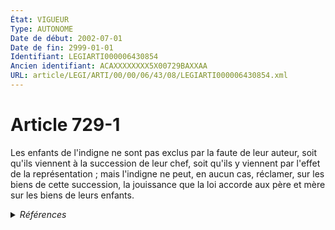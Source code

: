 ```yaml
---
État: VIGUEUR
Type: AUTONOME
Date de début: 2002-07-01
Date de fin: 2999-01-01
Identifiant: LEGIARTI000006430854
Ancien identifiant: ACAXXXXXXXX5X00729BAXXAA
URL: article/LEGI/ARTI/00/00/06/43/08/LEGIARTI000006430854.xml
---
```


<h1>Article 729-1</h1>

Les enfants de l'indigne ne sont pas exclus par la faute de leur auteur, soit
qu'ils viennent à la succession de leur chef, soit qu'ils y viennent par l'effet
de la représentation ; mais l'indigne ne peut, en aucun cas, réclamer, sur les
biens de cette succession, la jouissance que la loi accorde aux père et mère sur
les biens de leurs enfants.


<details>
  <summary><em>Références</em></summary>

  <h2>Articles faisant référence à l'article</h2>
  
  <ul>
    <li>
      <a href="https://legal.tricoteuses.fr//redirection/LEGIARTI000006284683?vers=git&vers=legifrance">LOI no 2001-1135 du 3 décembre 2001 relative aux droits du conjoint survivant et des enfants adultérins et modernisant diverses dispositions de droit successoral - article 19 ENTIEREMENT_MODIF</a> CREATION cible
    </li>
  </ul>
  
  <h2>Références faites par l'article</h2>
  
  <ul>
    <li>
      CODIFICATION source Loi 1803-04-19
    </li>
    <li>
      2001-12-03 CREATION source <a href="https://legal.tricoteuses.fr//redirection/LEGIARTI000006284683?vers=git&vers=legifrance">LOI no 2001-1135 du 3 décembre 2001 relative aux droits du conjoint survivant et des enfants adultérins et modernisant diverses dispositions de droit successoral - article 19 ENTIEREMENT_MODIF</a>
    </li>
  </ul>
</details>
